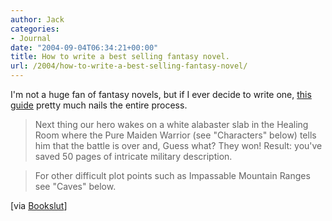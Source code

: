 ```yaml
---
author: Jack
categories:
- Journal
date: "2004-09-04T06:34:21+00:00"
title: How to write a best selling fantasy novel.
url: /2004/how-to-write-a-best-selling-fantasy-novel/
---
```


I'm not a huge fan of fantasy novels, but if I ever decide to write one, [this guide][1] pretty much nails the entire process.

> 
> 
> Next thing our hero wakes on a white alabaster slab in the Healing Room where the Pure Maiden Warrior (see "Characters" below) tells him that the battle is over and, Guess what? They won! Result: you've saved 50 pages of intricate military description.
> 
> 

> 
> 
> For other difficult plot points such as Impassable Mountain Ranges see "Caves" below.
> 
> 

[via [Bookslut][2]]

 [1]: http://members.ozemail.com.au/~imcfadyen/notthenet/fantasy.htm
 [2]: http://www.bookslut.com/blog/